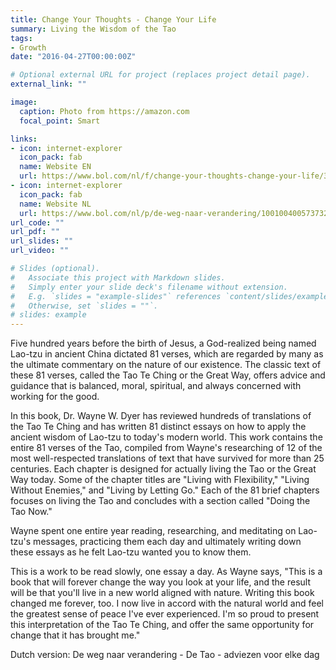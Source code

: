 ```yaml
---
title: Change Your Thoughts - Change Your Life
summary: Living the Wisdom of the Tao
tags:
- Growth
date: "2016-04-27T00:00:00Z"

# Optional external URL for project (replaces project detail page).
external_link: ""

image:
  caption: Photo from https://amazon.com
  focal_point: Smart

links:
- icon: internet-explorer
  icon_pack: fab
  name: Website EN
  url: https://www.bol.com/nl/f/change-your-thoughts-change-your-life/39405227/
- icon: internet-explorer
  icon_pack: fab
  name: Website NL
  url: https://www.bol.com/nl/p/de-weg-naar-verandering/1001004005737322/
url_code: ""
url_pdf: ""
url_slides: ""
url_video: ""

# Slides (optional).
#   Associate this project with Markdown slides.
#   Simply enter your slide deck's filename without extension.
#   E.g. `slides = "example-slides"` references `content/slides/example-slides.md`.
#   Otherwise, set `slides = ""`.
# slides: example
---
```


Five hundred years before the birth of Jesus, a God-realized being named Lao-tzu in ancient China dictated 81 verses, which are regarded by many as the ultimate commentary on the nature of our existence. The classic text of these 81 verses, called the Tao Te Ching or the Great Way, offers advice and guidance that is balanced, moral, spiritual, and always concerned with working for the good.

In this book, Dr. Wayne W. Dyer has reviewed hundreds of translations of the Tao Te Ching and has written 81 distinct essays on how to apply the ancient wisdom of Lao-tzu to today's modern world. This work contains the entire 81 verses of the Tao, compiled from Wayne's researching of 12 of the most well-respected translations of text that have survived for more than 25 centuries. Each chapter is designed for actually living the Tao or the Great Way today. Some of the chapter titles are "Living with Flexibility," "Living Without Enemies," and "Living by Letting Go." Each of the 81 brief chapters focuses on living the Tao and concludes with a section called "Doing the Tao Now."

Wayne spent one entire year reading, researching, and meditating on Lao-tzu's messages, practicing them each day and ultimately writing down these essays as he felt Lao-tzu wanted you to know them.

This is a work to be read slowly, one essay a day. As Wayne says, "This is a book that will forever change the way you look at your life, and the result will be that you'll live in a new world aligned with nature. Writing this book changed me forever, too. I now live in accord with the natural world and feel the greatest sense of peace I've ever experienced. I'm so proud to present this interpretation of the Tao Te Ching, and offer the same opportunity for change that it has brought me."

Dutch version: De weg naar verandering - De Tao - adviezen voor elke dag
